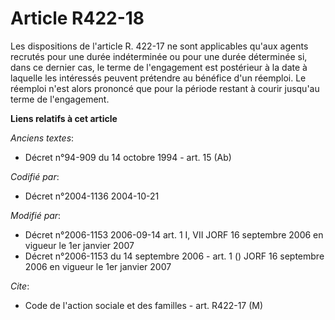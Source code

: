 # Article R422-18

Les dispositions de l'article R. 422-17 ne sont applicables qu'aux agents recrutés pour une durée indéterminée ou pour une
durée déterminée si, dans ce dernier cas, le terme de l'engagement est postérieur à la date à laquelle les intéressés peuvent
prétendre au bénéfice d'un réemploi. Le réemploi n'est alors prononcé que pour la période restant à courir jusqu'au terme de
l'engagement.

**Liens relatifs à cet article**

_Anciens textes_:

  - Décret n°94-909 du 14 octobre 1994 - art. 15 (Ab)

_Codifié par_:

  - Décret n°2004-1136 2004-10-21

_Modifié par_:

  - Décret n°2006-1153 2006-09-14 art. 1 I, VII JORF 16 septembre 2006 en vigueur le 1er janvier 2007
  - Décret n°2006-1153 du 14 septembre 2006 - art. 1 () JORF 16 septembre 2006 en vigueur le 1er janvier 2007

_Cite_:

  - Code de l'action sociale et des familles - art. R422-17 (M)
